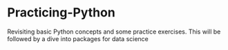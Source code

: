 # Practicing-Python
Revisiting basic Python concepts and some practice exercises. This will be followed by a dive into packages for data science
